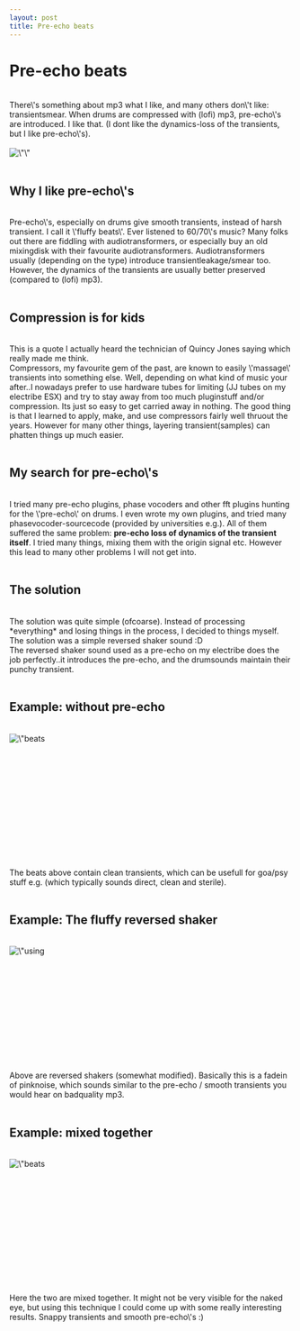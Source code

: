 ```yaml
---
layout: post
title: Pre-echo beats
---
```

<h1>Pre-echo beats</h1><br>There\'s something about mp3 what I like, and many others don\'t like: transientsmear. When drums are compressed with (lofi) mp3, pre-echo\'s are introduced. I like that. (I dont like the dynamics-loss of the transients, but I like pre-echo\'s).<div><br></div><div><img src=\"http://leondustar.nl/img/beat-mixed.png\" style=\"width:250px\" alt=\"\" align=\"left\" class=\"img-align-left\"><br><div><br></div><h2>Why I like pre-echo\'s</h2><div><br></div><div>Pre-echo\'s, especially on drums give smooth transients, instead of harsh transient. I call it \'fluffy beats\'. Ever listened to 60/70\'s music? Many folks out there are fiddling with audiotransformers, or especially buy an old mixingdisk with their favourite audiotransformers. Audiotransformers usually (depending on the type) introduce transientleakage/smear too. However, the dynamics of the transients are usually better preserved (compared to (lofi) mp3).</div><div><br></div><h2>Compression is for kids</h2><div><br></div><div>This is a quote I actually heard the technician of Quincy Jones saying which really made me think.</div><div>Compressors, my favourite gem of the past, are known to easily \'massage\' transients into something else. Well, depending on what kind of music your after..I nowadays prefer to use hardware tubes for limiting (JJ tubes on my electribe ESX) and try to stay away from too much pluginstuff and/or compression. Its just so easy to get carried away in nothing. The good thing is that I learned to apply, make, and use compressors fairly well thruout the years. However for many other things, layering transient(samples) can phatten things up much easier.</div><div><br></div><h2>My search for pre-echo\'s</h2><div><br></div><div>I tried many pre-echo plugins, phase vocoders and other fft plugins hunting for the \'pre-echo\' on drums. I even wrote my own plugins, and tried many phasevocoder-sourcecode (provided by universities e.g.). All of them suffered the same problem: <b>pre-echo   loss of dynamics of the transient itself</b>. I tried many things, mixing them with the origin signal etc. However this lead to many other problems I will not get into.</div><div><br></div><h2>The solution</h2><div><br></div><div>The solution was quite simple (ofcoarse). Instead of processing *everything* and losing things in the process, I decided to things myself. The solution was a simple reversed shaker sound :D</div><div>The reversed shaker sound used as a pre-echo on my electribe does the job perfectly..it introduces the pre-echo, and the drumsounds maintain their punchy transient.</div><div><br></div><h2>Example: without pre-echo</h2><div><br></div><div><img src=\"http://leondustar.nl/img/beat-dry.png\" alt=\"beats without pre-echo\" align=\"left\" class=\"img-align-left\"></div><div><br></div><div><br></div><div><br></div><div><br></div><div><br></div><div><br></div><div><br></div><div><br></div><div><br></div><div><br></div><div><br></div><div><br></div><div><br></div><div>The beats above contain clean transients, which can be usefull for goa/psy stuff e.g. (which typically sounds direct, clean and sterile).</div><div><br></div><h2>Example: The fluffy reversed shaker</h2><div><br></div><div><img src=\"http://leondustar.nl/img/beat-shakers.png\" alt=\"using reversed shaker as pre-echo for beats\" align=\"left\" class=\"img-align-left\"></div><div><br></div><div><br></div><div><br></div><div><br></div><div><br></div><div><br></div><div><br></div><div><br></div><div><br></div><div><br></div><div><br></div><div><br></div><div>Above are reversed shakers (somewhat modified). Basically this is a fadein of pinknoise, which sounds similar to the pre-echo / smooth transients you would hear on badquality mp3.</div><div><br></div><h2>Example: mixed together</h2><div><br><img src=\"http://leondustar.nl/img/beat-mixed.png\" alt=\"beats with added pre-echo\" align=\"left\" class=\"img-align-left\" style=\"font-size: 13px; line-height: 1.5;\"></div><div><br></div><div><br></div><div><br></div><div><br></div><div><br></div><div><br></div><div><br></div><div><br></div><div><br></div><div><br></div><div><br></div><div></div><div><br></div><div><br></div><div>Here the two are mixed together. It might not be very visible for the naked eye, but using this technique I could come up with some really interesting results. Snappy transients and smooth pre-echo\'s :)</div><div><br></div></div>

